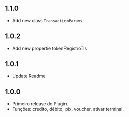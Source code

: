 ## 1.1.0

- Add new class `TransactionParams`

## 1.0.2

- Add new propertie tokenRegistroTls

## 1.0.1

- Update Readme

## 1.0.0

- Primeiro release do Plugin.
- Funções: cŕedito, débito, pix, voucher, ativar terminal.
